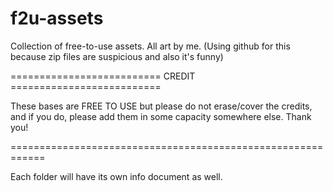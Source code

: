 # f2u-assets
Collection of free-to-use assets. All art by me.
(Using github for this because zip files are suspicious and also it's funny)

========================== CREDIT ==========================

These bases are FREE TO USE but please do not erase/cover
the credits, and if you do, please add them in some capacity
somewhere else. Thank you!

============================================================

Each folder will have its own info document as well.
